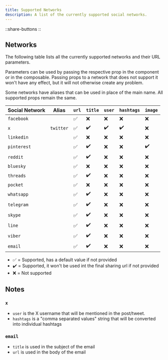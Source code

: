 ```yaml
---
title: Supported Networks
description: A list of the currently supported social networks.
---
```


::share-buttons
::

## Networks

The following table lists all the currently supported networks and their URL parameters.

Parameters can be used by passing the respective prop in the component or in the composable. Passing props to a network that does not support it won't have any effect, but it will not otherwise create any problem.

Some networks have aliases that can be used in place of the main name. All supported props remain the same.

| Social Network | Alias     | `url` | `title` | `user` | `hashtags` | `image` |
| -------------- | --------- | ----- | ------- | ------ | ---------- | ------- |
| `facebook`     |           | ✅     | ❌       | ❌      | ❌          | ❌       |
| `x`            | `twitter` | ✅     | ✔️       | ✔️      | ✔️          | ❌       |
| `linkedin`     |           | ✅     | ❌       | ❌      | ❌          | ❌       |
| `pinterest`    |           | ✅     | ✔️       | ❌      | ❌          | ✔️       |
| `reddit`       |           | ✅     | ✔️       | ❌      | ❌          | ❌       |
| `bluesky`      |           | ✅     | ❌       | ❌      | ❌          | ❌       |
| `threads`      |           | ✅     | ✔️       | ❌      | ❌          | ❌       |
| `pocket`       |           | ✅     | ❌       | ❌      | ❌          | ❌       |
| `whatsapp`     |           | ✅     | ✔️       | ❌      | ❌          | ❌       |
| `telegram`     |           | ✅     | ✔️       | ❌      | ❌          | ❌       |
| `skype`        |           | ✅     | ✔️       | ❌      | ❌          | ❌       |
| `line`         |           | ✅     | ✔️       | ❌      | ❌          | ❌       |
| `viber`        |           | ✅     | ✔️       | ❌      | ❌          | ❌       |
| `email`        |           | ✅     | ✔️       | ❌      | ❌          | ❌       |

- ✅ = Supported, has a default value if not provided
- ✔️ = Supported, it won't be used int the final sharing url if not provided
- ❌ = Not supported

## Notes

### `x`

- `user` is the X username that will be mentioned in the post/tweet.
- `hashtags` is a "comma separated values" string that will be converted into individual hashtags

### `email`

- `title` is used in the subject of the email
- `url` is used in the body of the email
